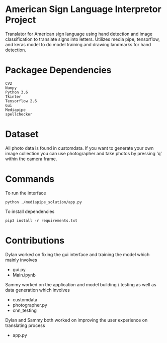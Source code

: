 # American Sign Language Interpretor Project
Translator for American sign language using hand detection and image classification to translate signs into letters. Utilizes media pipe, tensorflow, and keras model to do model training and drawing landmarks for hand detection.

# Packagee Dependencies
```
CV2
Numpy 
Python 3.6
Tkinter
Tensorflow 2.6
Gui
Mediapipe
spellchecker
```
# Dataset
All photo data is found in customdata. If you want to generate your own image collection you can use photographer and take photos by pressing 'q' within the camera frame.

# Commands
To run the interface
```
python ./mediapipe_solution/app.py
```

To install dependencies
```
pip3 install -r requirements.txt
```

# Contributions
Dylan worked on fixing the gui interface and training the model which mainly involves
- gui.py 
- Main.ipynb

Sammy worked on the application and model building / testing  as well as data generation which involves 
- customdata
- photographer.py
- cnn_testing

Dylan and Sammy both worked on improving the user experience on translating process
- app.py